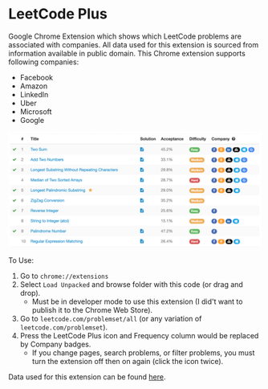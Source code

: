 # LeetCode Plus

Google Chrome Extension which shows which LeetCode problems are associated with companies. All data used for this extension is sourced from information available in public domain. This Chrome extension supports following companies:

- Facebook
- Amazon
- LinkedIn
- Uber
- Microsoft
- Google

![LeetCode Plus Demo](leetcode-plus-demo.png)

To Use:

1. Go to `chrome://extensions`
2. Select `Load Unpacked` and browse folder with this code (or drag and drop).
   - Must be in developer mode to use this extension (I did't want to publish it to the Chrome Web Store).
3. Go to `leetcode.com/problemset/all` (or any variation of `leetcode.com/problemset`).
4. Press the LeetCode Plus icon and Frequency column would be replaced by Company badges.
   - If you change pages, search problems, or filter problems, you must turn the extension off then on again (click the icon twice).


Data used for this extension can be found [here](https://github.com/xizhengszhang/Leetcode_company_frequency).